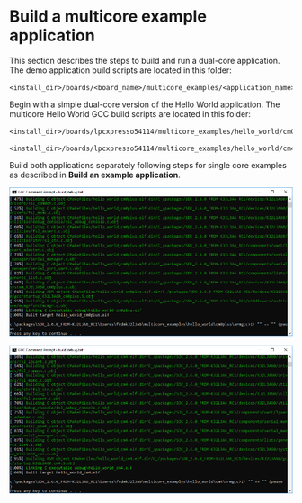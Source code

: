 # Build a multicore example application

This section describes the steps to build and run a dual-core application. The demo application build scripts are located in this folder:

```
<install_dir>/boards/<board_name>/multicore_examples/<application_name>/<core_type>/armgcc
```

Begin with a simple dual-core version of the Hello World application. The multicore Hello World GCC build scripts are located in this folder:

```
<install_dir>/boards/lpcxpresso54114/multicore_examples/hello_world/cm0plus/armgcc/build_debug.bat
```

```
<install_dir>/boards/lpcxpresso54114/multicore_examples/hello_world/cm4/armgcc/build_debug.bat
```

Build both applications separately following steps for single core examples as described in **Build an example application**.

![](images/hello_world_cm0plus_example_build_successful.png "hello_world_cm0plus example build successful")

![](images/hello_world_cm4_example_build_successful.png "hello_world_cm4 example build successful")

